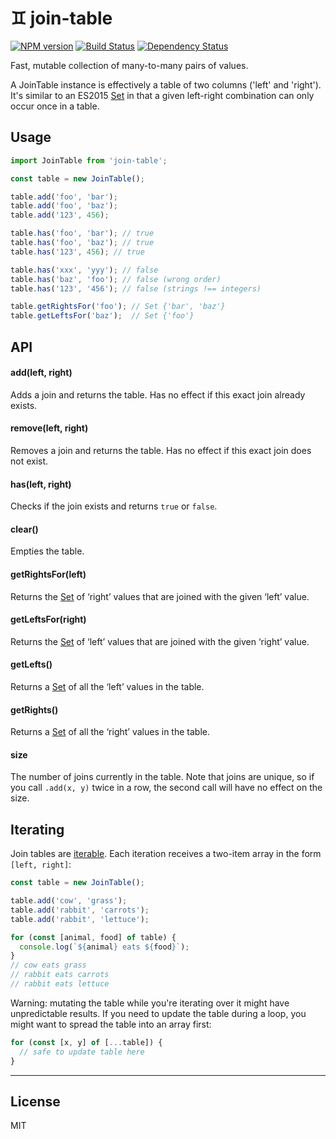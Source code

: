 # ♊ join-table

[![NPM version][npm-image]][npm-url] [![Build Status][travis-image]][travis-url] [![Dependency Status][depstat-image]][depstat-url]

Fast, mutable collection of many-to-many pairs of values.

A JoinTable instance is effectively a table of two columns ('left' and 'right'). It's similar to an ES2015 [Set] in that a given left-right combination can only occur once in a table.

## Usage

```js
import JoinTable from 'join-table';

const table = new JoinTable();

table.add('foo', 'bar');
table.add('foo', 'baz');
table.add('123', 456);

table.has('foo', 'bar'); // true
table.has('foo', 'baz'); // true
table.has('123', 456); // true

table.has('xxx', 'yyy'); // false
table.has('baz', 'foo'); // false (wrong order)
table.has('123', '456'); // false (strings !== integers)

table.getRightsFor('foo'); // Set {'bar', 'baz'}
table.getLeftsFor('baz');  // Set {'foo'}
```

## API

#### add(left, right)

Adds a join and returns the table. Has no effect if this exact join already exists.

#### remove(left, right)

Removes a join and returns the table. Has no effect if this exact join does not exist.

#### has(left, right)

Checks if the join exists and returns `true` or `false`.

#### clear()

Empties the table.

#### getRightsFor(left)

Returns the [Set] of ‘right’ values that are joined with the given ‘left’ value.

#### getLeftsFor(right)

Returns the [Set] of ‘left’ values that are joined with the given ‘right’ value.

#### getLefts()

Returns a [Set] of all the ‘left’ values in the table.

#### getRights()

Returns a [Set] of all the ‘right’ values in the table.

#### size

The number of joins currently in the table. Note that joins are unique, so if you call `.add(x, y)` twice in a row, the second call will have no effect on the size.


## Iterating

Join tables are [iterable]. Each iteration receives a two-item array in the form `[left, right]`:

```js
const table = new JoinTable();

table.add('cow', 'grass');
table.add('rabbit', 'carrots');
table.add('rabbit', 'lettuce');

for (const [animal, food] of table) {
  console.log(`${animal} eats ${food}`);
}
// cow eats grass
// rabbit eats carrots
// rabbit eats lettuce
```

Warning: mutating the table while you're iterating over it might have unpredictable results. If you need to update the table during a loop, you might want to spread the table into an array first:

```js
for (const [x, y] of [...table]) {
  // safe to update table here
}
```

---

## License

MIT


[npm-url]: https://npmjs.org/package/join-table
[npm-image]: https://img.shields.io/npm/v/join-table.svg?style=flat-square

[travis-url]: http://travis-ci.org/callumlocke/join-table
[travis-image]: https://img.shields.io/travis/callumlocke/join-table.svg?style=flat-square

[depstat-url]: https://david-dm.org/callumlocke/join-table
[depstat-image]: https://img.shields.io/david/callumlocke/join-table.svg?style=flat-square

[devdepstat-url]: https://david-dm.org/callumlocke/join-table#info=devDependencies
[devdepstat-image]: https://img.shields.io/david/dev/callumlocke/join-table.svg?style=flat-square&label=devDeps

[peerdepstat-url]: https://david-dm.org/callumlocke/join-table#info=peerDependencies
[peerdepstat-image]: https://img.shields.io/david/peer/callumlocke/join-table.svg?style=flat-square&label=peerDeps

[Set]: https://developer.mozilla.org/en/docs/Web/JavaScript/Reference/Global_Objects/Set
[Map]: https://developer.mozilla.org/en/docs/Web/JavaScript/Reference/Global_Objects/Map
[iterable]: https://developer.mozilla.org/en/docs/Web/JavaScript/Reference/Iteration_protocols#iterable
